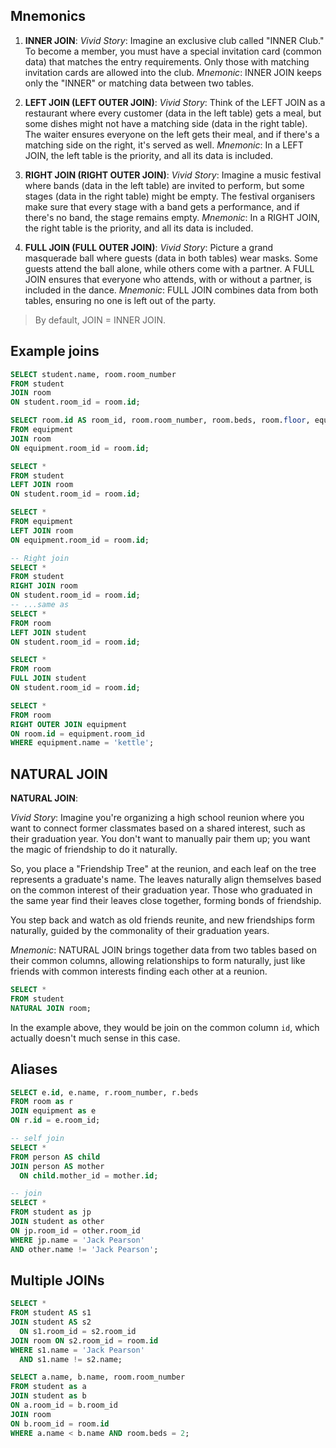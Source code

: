 ## Mnemonics

1. **INNER JOIN**: _Vivid Story_: Imagine an exclusive club called "INNER Club." To become a member, you must have a special invitation card (common data) that matches the entry requirements. Only those with matching invitation cards are allowed into the club. _Mnemonic_: INNER JOIN keeps only the "INNER" or matching data between two tables.

2. **LEFT JOIN (LEFT OUTER JOIN)**: _Vivid Story_: Think of the LEFT JOIN as a restaurant where every customer (data in the left table) gets a meal, but some dishes might not have a matching side (data in the right table). The waiter ensures everyone on the left gets their meal, and if there's a matching side on the right, it's served as well. _Mnemonic_: In a LEFT JOIN, the left table is the priority, and all its data is included.

3. **RIGHT JOIN (RIGHT OUTER JOIN)**: _Vivid Story_: Imagine a music festival where bands (data in the left table) are invited to perform, but some stages (data in the right table) might be empty. The festival organisers make sure that every stage with a band gets a performance, and if there's no band, the stage remains empty. _Mnemonic_: In a RIGHT JOIN, the right table is the priority, and all its data is included.

4. **FULL JOIN (FULL OUTER JOIN)**: _Vivid Story_: Picture a grand masquerade ball where guests (data in both tables) wear masks. Some guests attend the ball alone, while others come with a partner. A FULL JOIN ensures that everyone who attends, with or without a partner, is included in the dance. _Mnemonic_: FULL JOIN combines data from both tables, ensuring no one is left out of the party.

> By default, JOIN = INNER JOIN.

## Example joins

```sql
SELECT student.name, room.room_number
FROM student
JOIN room
ON student.room_id = room.id;

SELECT room.id AS room_id, room.room_number, room.beds, room.floor, equipment.id AS equipment_id, equipment.name
FROM equipment
JOIN room
ON equipment.room_id = room.id;

SELECT *
FROM student
LEFT JOIN room
ON student.room_id = room.id;

SELECT *
FROM equipment
LEFT JOIN room
ON equipment.room_id = room.id;

-- Right join
SELECT *
FROM student
RIGHT JOIN room
ON student.room_id = room.id;
-- ...same as
SELECT *
FROM room
LEFT JOIN student
ON student.room_id = room.id;

SELECT *
FROM room
FULL JOIN student
ON student.room_id = room.id;

SELECT *
FROM room
RIGHT OUTER JOIN equipment
ON room.id = equipment.room_id
WHERE equipment.name = 'kettle';
```

## NATURAL JOIN

**NATURAL JOIN**:

_Vivid Story_: Imagine you're organizing a high school reunion where you want to connect former classmates based on a shared interest, such as their graduation year. You don't want to manually pair them up; you want the magic of friendship to do it naturally.

So, you place a "Friendship Tree" at the reunion, and each leaf on the tree represents a graduate's name. The leaves naturally align themselves based on the common interest of their graduation year. Those who graduated in the same year find their leaves close together, forming bonds of friendship.

You step back and watch as old friends reunite, and new friendships form naturally, guided by the commonality of their graduation years.

_Mnemonic_: NATURAL JOIN brings together data from two tables based on their common columns, allowing relationships to form naturally, just like friends with common interests finding each other at a reunion.

```sql
SELECT *
FROM student
NATURAL JOIN room;
```

In the example above, they would be join on the common column `id`, which actually doesn't much sense in this case.

## Aliases

```sql
SELECT e.id, e.name, r.room_number, r.beds
FROM room as r
JOIN equipment as e
ON r.id = e.room_id;

-- self join
SELECT *
FROM person AS child
JOIN person AS mother
  ON child.mother_id = mother.id;

-- join
SELECT *
FROM student as jp
JOIN student as other
ON jp.room_id = other.room_id
WHERE jp.name = 'Jack Pearson'
AND other.name != 'Jack Pearson';
```

## Multiple JOINs

```sql
SELECT *
FROM student AS s1
JOIN student AS s2
  ON s1.room_id = s2.room_id
JOIN room ON s2.room_id = room.id
WHERE s1.name = 'Jack Pearson'
  AND s1.name != s2.name;

SELECT a.name, b.name, room.room_number
FROM student as a
JOIN student as b
ON a.room_id = b.room_id
JOIN room
ON b.room_id = room.id
WHERE a.name < b.name AND room.beds = 2;
```
